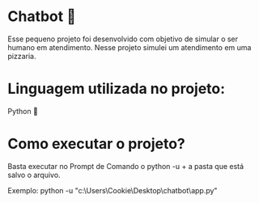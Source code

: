 
# Chatbot 🤖
Esse pequeno projeto foi desenvolvido com objetivo de simular o ser humano em atendimento. Nesse projeto simulei um atendimento em uma pizzaria.

# Linguagem utilizada no projeto:
Python 🐍

# Como executar o projeto?
Basta executar no Prompt de Comando o python -u + a pasta que está salvo o arquivo.

Exemplo:
python -u "c:\Users\Cookie\Desktop\chatbot\app.py"